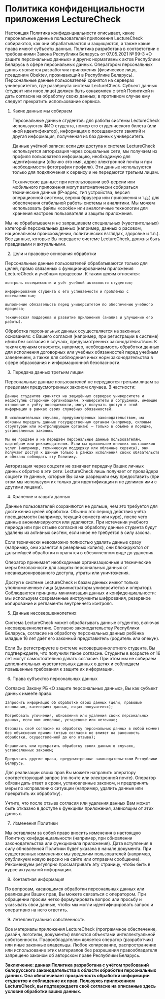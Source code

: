 # Политика конфиденциальности приложения LectureCheck

Настоящая Политика конфиденциальности описывает, какие персональные данные пользователей приложения LectureCheck собираются, как они обрабатываются и защищаются, а также какие права имеют субъекты данных. Политика разработана в соответствии с требованиями Закона Республики Беларусь от 07.05.2021 № 99-З «О защите персональных данных» и других нормативных актов Республики Беларусь в сфере персональных данных. Оператором персональных данных является разработчик приложения (физическое лицо, псевдоним Obektev, проживающий в Республике Беларусь). Персональные данные пользователей хранятся на серверах университетов, где развёрнута система LectureCheck. Субъект данных (студент или иное лицо) должен быть ознакомлен с этой Политикой и дать согласие на обработку своих данных; в противном случае ему следует прекратить использование сервиса.

1. Какие данные мы собираем

    Персональные данные студентов: для работы системы LectureCheck используются ФИО студента, номер его студенческого билета (или иной идентификатор), информация о посещаемости занятий и другая информация, полученная из баз данных университета.

    Данные учётной записи: если для доступа к системе LectureCheck используется авторизация через социальные сети, мы получаем из профиля пользователя информацию, необходимую для идентификации (обычно это имя, адрес электронной почты и при необходимости фотография профиля). Эти данные используются только для подключения к сервису и не передаются третьим лицам.

    Технические данные: при использовании веб-версии или мобильного приложения могут автоматически собираться технические данные (IP-адрес, тип устройства, версия операционной системы, версия браузера или приложения и т.д.) для обеспечения стабильной работы системы и аналитики. Мы можем использовать файлы «cookie» или аналогичные технологии для хранения настроек пользователя и защиты приложения.

Мы не обрабатываем и не запрашиваем специальных (чувствительных) категорий персональных данных (например, данных о расовом, национальном происхождении, политических взглядах, здоровье и т.п.). 
Все данные, которые Вы передаете системе LectureCheck, должны быть правдивыми и актуальными.

2. Цели и правовые основания обработки

Персональные данные пользователей обрабатываются только для целей, прямо связанных с функционированием приложения LectureCheck и учебным процессом. К таким целям относятся:

    контроль посещаемости и учёт учебной активности студентов;

    информирование студента о его успеваемости и проблемах с посещаемостью;

    выполнение обязательств перед университетом по обеспечению учебного процесса;

    техническая поддержка и развитие приложения (анализ и улучшение его работы).

Обработка персональных данных осуществляется на законных основаниях: с Вашего согласия (например, при регистрации в системе) и/или без согласия в случаях, предусмотренных законодательством. К таким случаям относятся, например, необходимость обработки данных для исполнения договорных или учебных обязанностей перед учебным заведением, а также для соблюдения иных норм законодательства в сфере образования и информационной безопасности.

3. Передача данных третьим лицам

Персональные данные пользователей не передаются третьим лицам за пределами предусмотренных законом случаев. В частности:

    Данные студентов хранятся на защищённых серверах университета и недоступны сторонним организациям. Университеты и сотрудники, имеющие отношение к учёту посещаемости, могут получать доступ к этой информации в рамках своих служебных обязанностей.

    В исключительных случаях, предусмотренных законодательством, мы обязаны передать данные государственным органам (например, силовым структурам или контролирующим органам) — только в объёме и порядке, установленных законом.

    Мы не продаём и не передаём персональные данные пользователям, партнёрам или рекламодателям. Если мы привлекаем внешних поставщиков услуг (например, техническую поддержку или облачные сервисы), они получают доступ к данным только в рамках исполнения своих обязательств и обязаны соблюдать эту Политику.

Авторизация через соцсети не означает передачу Ваших личных данных обратно в эти сети: LectureCheck лишь получает от провайдера соцсети те данные, которые Вы сами разрешили ему предоставить (при этом мы используем их только для идентификации и не делимся ими с другими лицами).

4. Хранение и защита данных

Данные пользователей сохраняются не дольше, чем это требуется для достижения целей обработки. Обычно это период действия учёта посещаемости (например, текущий семестр или курс), после чего данные анонимизируются или удаляются. При истечении учебного периода или при отзыве согласия на обработку данные студента будут удалены из активных систем, если иное не требуется в силу закона.

Если технически невозможно полностью удалить данные сразу (например, они хранятся в резервных копиях), они блокируются от дальнейшей обработки и хранятся в обезличенном виде до удаления.

Оператор принимает необходимые организационные и технические меры безопасности для защиты персональных данных от несанкционированного доступа, утраты или уничтожения.

Доступ к системе LectureCheck и базам данных имеют только уполномоченные лица (администраторы университетов и оператор). Соблюдаются принципы минимизации данных и конфиденциальности: мы используем современные инструменты шифрования, резервное копирование и регламенты внутреннего контроля.

5. Данные несовершеннолетних

Система LectureCheck может обрабатывать данные студентов, включая несовершеннолетних. Согласно законодательству Республики Беларусь, согласие на обработку персональных данных ребёнка младше 16 лет даёт его законный представитель (родитель или опекун).

Если Вы регистрируете в системе несовершеннолетнего студента, Вы подтверждаете, что получили такое согласие. Студенты в возрасте от 16 лет могут самостоятельно давать согласие. При этом мы не собираем дополнительных чувствительных данных о детях и соблюдаем повышенные требования к защите их информации.

6. Права субъектов персональных данных

Согласно Закону РБ «О защите персональных данных», Вы как субъект данных имеете право:

    Запросить информацию об обработке своих данных (цели, правовые основания, категориях данных, лицах-получателях);

    Потребовать уточнения, обновления или удаления своих персональных данных, если они неполные, устаревшие или неточные;

    Отозвать своё согласие на обработку персональных данных в любой момент без объяснения причин (отзыв согласия не влияет на законность обработки, осуществлённой до его отзыва);

    Ограничить или прекратить обработку своих данных в случаях, установленных законом;

    Предъявить другие права, предусмотренные законодательством Республики Беларусь.

Для реализации своих прав Вы можете направить оператору соответствующий запрос (по почте или электронной почте). Оператор обязан дать ответ в сроки, установленные законом, и предпринять меры по исправлению ситуации (например, удалить данные или прекратить их обработку). 

Учтите, что после отзыва согласия или удаления данных Вам может быть отказано в доступе к функциям приложения, зависящим от этих данных.

7. Изменения Политики

Мы оставляем за собой право вносить изменения в настоящую Политику конфиденциальности (например, при обновлении законодательства или функционала приложения). Дата вступления в силу обновлённой Политики будет указана в начале документа. При существенных изменениях мы уведомим пользователей (например, опубликуем новую версию на сайте или отправим сообщение). Рекомендуем регулярно просматривать эту страницу, чтобы быть в курсе актуальной информации.

8. Контактная информация

По вопросам, касающимся обработки персональных данных или реализации Ваших прав, Вы можете связаться с оператором. При обращении просим четко формулировать вопрос или просьбу и указывать свои данные, чтобы мы могли идентифицировать запрос и оперативно на него ответить.

9. Интеллектуальная собственность

Все материалы приложения LectureCheck (программное обеспечение, дизайн, логотипы, документы) являются объектами интеллектуальной собственности. Правообладателем является оператор (разработчик) или иные законные владельцы. Любое копирование, распространение или использование этих материалов без разрешения правообладателя запрещено законом об авторском праве Республики Беларусь.

**Заключение: данная Политика разработана с учётом требований белорусского законодательства в области обработки персональных данных. Она обеспечивает прозрачность обработки информации студентов и соблюдение их прав. Пользуясь приложением LectureCheck, вы подтверждаете своё согласие на описанные здесь условия обработки ваших данных.**

